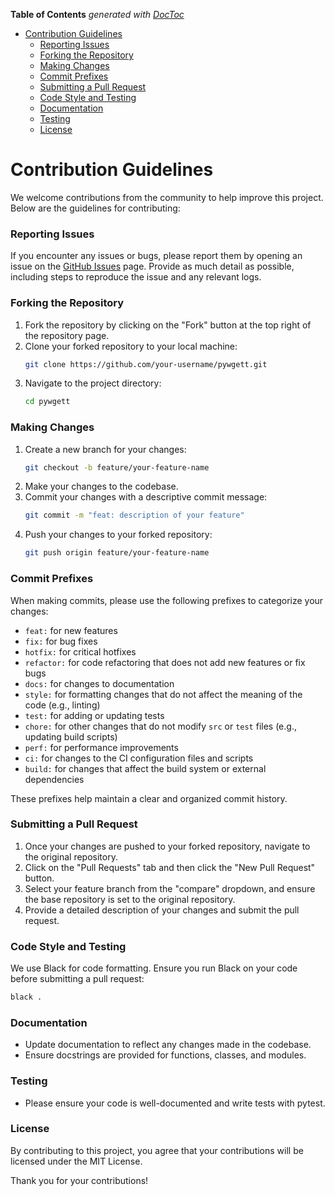 <!-- START doctoc generated TOC please keep comment here to allow auto update -->
<!-- DON'T EDIT THIS SECTION, INSTEAD RE-RUN doctoc TO UPDATE -->
**Table of Contents**  *generated with [DocToc](https://github.com/ktechhub/doctoc)*

<!---toc start-->

- [Contribution Guidelines](#contribution-guidelines)
    - [Reporting Issues](#reporting-issues)
    - [Forking the Repository](#forking-the-repository)
    - [Making Changes](#making-changes)
    - [Commit Prefixes](#commit-prefixes)
    - [Submitting a Pull Request](#submitting-a-pull-request)
    - [Code Style and Testing](#code-style-and-testing)
    - [Documentation](#documentation)
    - [Testing](#testing)
    - [License](#license)

<!---toc end-->

<!-- END doctoc generated TOC please keep comment here to allow auto update -->
# Contribution Guidelines

We welcome contributions from the community to help improve this project. Below are the guidelines for contributing:

### Reporting Issues

If you encounter any issues or bugs, please report them by opening an issue on the [GitHub Issues](https://github.com/ktechhub/pywgett/issues) page. Provide as much detail as possible, including steps to reproduce the issue and any relevant logs.

### Forking the Repository

1. Fork the repository by clicking on the "Fork" button at the top right of the repository page.
2. Clone your forked repository to your local machine:
    ```sh
    git clone https://github.com/your-username/pywgett.git
    ```
3. Navigate to the project directory:
    ```sh
    cd pywgett
    ```

### Making Changes

1. Create a new branch for your changes:
    ```sh
    git checkout -b feature/your-feature-name
    ```
2. Make your changes to the codebase.
3. Commit your changes with a descriptive commit message:
    ```sh
    git commit -m "feat: description of your feature"
    ```
4. Push your changes to your forked repository:
    ```sh
    git push origin feature/your-feature-name
    ```

### Commit Prefixes

When making commits, please use the following prefixes to categorize your changes:

- `feat:` for new features
- `fix:` for bug fixes
- `hotfix:` for critical hotfixes
- `refactor:` for code refactoring that does not add new features or fix bugs
- `docs:` for changes to documentation
- `style:` for formatting changes that do not affect the meaning of the code (e.g., linting)
- `test:` for adding or updating tests
- `chore:` for other changes that do not modify `src` or `test` files (e.g., updating build scripts)
- `perf:` for performance improvements
- `ci:` for changes to the CI configuration files and scripts
- `build:` for changes that affect the build system or external dependencies

These prefixes help maintain a clear and organized commit history.

### Submitting a Pull Request

1. Once your changes are pushed to your forked repository, navigate to the original repository.
2. Click on the "Pull Requests" tab and then click the "New Pull Request" button.
3. Select your feature branch from the "compare" dropdown, and ensure the base repository is set to the original repository.
4. Provide a detailed description of your changes and submit the pull request.

### Code Style and Testing

We use Black for code formatting. Ensure you run Black on your code before submitting a pull request:

```sh
black .
```

### Documentation

- Update documentation to reflect any changes made in the codebase.
- Ensure docstrings are provided for functions, classes, and modules.

### Testing

- Please ensure your code is well-documented and write tests with pytest.

### License

By contributing to this project, you agree that your contributions will be licensed under the MIT License.

Thank you for your contributions!